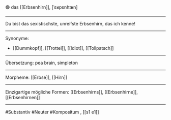 🟢 das [[Erbsenhirn]], [ˈɛʁpsnhɪʁn]

---

Du bist das sexistischste, unreifste Erbsenhirn, das ich kenne!

---

Synonyme:

- [[Dummkopf]], [[Trottel]], [[Idiot]], [[Tollpatsch]]

---

Übersetzung: pea brain, simpleton

---

Morpheme:
[[Erbse]], [[Hirn]]

---

Einzigartige mögliche Formen: [[Erbsenhirns]], [[Erbsenhirne]], [[Erbsenhirnen]]

---

#Substantiv #Neuter #Kompositum
, [[s1 e1]]
